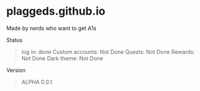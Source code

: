 # plaggeds.github.io
Made by nerds who want to get A1s

Status
> log in: done
> Custom accounts: Not Done
> Quests: Not Done
> Rewards: Not Done
> Dark theme: Not Done

Version
> ALPHA 0.0.1
